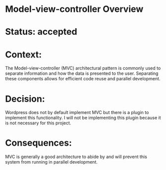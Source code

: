 # Model-view-controller Overview

# Status: accepted

# Context: 

The Model-view-controller (MVC) architectural pattern is commonly used to separate information and how the data is presented to the user. Separating these components allows for efficient code reuse and parallel development. 

# Decision:

Wordpress does not by default implement MVC but there is a plugin to implement this functionality. I will not be implementing this plugin because it is not necessary for this project.  

 
# Consequences: 

MVC is generally a good architecture to abide by and will prevent this system from running in parallel development.
